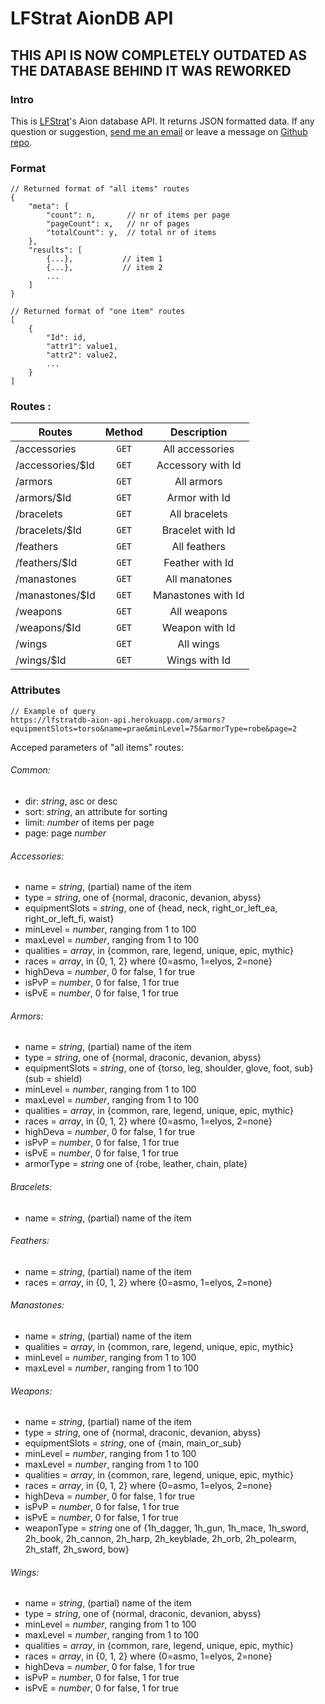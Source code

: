 # LFStrat AionDB API

## THIS API IS NOW COMPLETELY OUTDATED AS THE DATABASE BEHIND IT WAS REWORKED  #


### Intro
This is [LFStrat](http://www.lfstrat.com/aion/)'s Aion database API. It returns JSON formatted data.
If any question or suggestion, [send me an email](mailto:infuse.aion@gmail.com) or leave a message on [Github repo](https://github.com/Infuse/lfstratdb-aion-api).

### Format
```
// Returned format of "all items" routes
{
	"meta": {
		"count": n,       // nr of items per page
		"pageCount": x,   // nr of pages
		"totalCount": y,  // total nr of items
	},
	"results": [
		{...},           // item 1
		{...},           // item 2
		...
	]
}
```
```
// Returned format of "one item" routes
[
	{
		"Id": id,
		"attr1": value1,
		"attr2": value2,
		...
	}
]
```

### Routes : 
|Routes               |Method              |Description         |
|---------------------|:------------------:|:------------------:|
|/accessories         |`GET`               |All accessories     |
|/accessories/$Id     |`GET`               |Accessory with Id   |
|/armors              |`GET`               |All armors          |
|/armors/$Id          |`GET`               |Armor with Id       |
|/bracelets           |`GET`               |All bracelets       |
|/bracelets/$Id       |`GET`               |Bracelet with Id    |
|/feathers            |`GET`               |All feathers        |
|/feathers/$Id        |`GET`               |Feather with Id     |
|/manastones          |`GET`               |All manatones       |
|/manastones/$Id      |`GET`               |Manastones with Id  |
|/weapons             |`GET`               |All weapons         |
|/weapons/$Id         |`GET`               |Weapon with Id      |
|/wings               |`GET`               |All wings           |
|/wings/$Id           |`GET`               |Wings with Id       |

### Attributes
```
// Example of query
https://lfstratdb-aion-api.herokuapp.com/armors?equipmentSlots=torso&name=prae&minLevel=75&armorType=robe&page=2
```
Acceped parameters of "all items" routes:

###### Common:
+ dir: *string*, asc or desc
+ sort: *string*, an attribute for sorting
+ limit: *number* of items per page
+ page: page *number*

###### Accessories:
+ name = *string*, (partial) name of the item
+ type = *string*, one of {normal, draconic, devanion, abyss}
+ equipmentSlots = *string*, one of {head, neck, right_or_left_ea, right_or_left_fi, waist}
+ minLevel = *number*, ranging from 1 to 100
+ maxLevel = *number*, ranging from 1 to 100
+ qualities = *array*, in {common, rare, legend, unique, epic, mythic}
+ races = *array*, in {0, 1, 2} where {0=asmo, 1=elyos, 2=none}
+ highDeva = *number*, 0 for false, 1 for true
+ isPvP = *number*, 0 for false, 1 for true
+ isPvE = *number*, 0 for false, 1 for true

###### Armors:
+ name = *string*, (partial) name of the item
+ type = *string*, one of {normal, draconic, devanion, abyss}
+ equipmentSlots = *string*, one of {torso, leg, shoulder, glove, foot, sub} (sub = shield)
+ minLevel = *number*, ranging from 1 to 100
+ maxLevel = *number*, ranging from 1 to 100
+ qualities = *array*, in {common, rare, legend, unique, epic, mythic}
+ races = *array*, in {0, 1, 2} where {0=asmo, 1=elyos, 2=none}
+ highDeva = *number*, 0 for false, 1 for true
+ isPvP = *number*, 0 for false, 1 for true
+ isPvE = *number*, 0 for false, 1 for true
+ armorType = *string* one of {robe, leather, chain, plate}

###### Bracelets:
+ name = *string*, (partial) name of the item

###### Feathers:
+ name = *string*, (partial) name of the item
+ races = *array*, in {0, 1, 2} where {0=asmo, 1=elyos, 2=none}

###### Manastones:
+ name = *string*, (partial) name of the item
+ qualities = *array*, in {common, rare, legend, unique, epic, mythic}
+ minLevel = *number*, ranging from 1 to 100
+ maxLevel = *number*, ranging from 1 to 100

###### Weapons:
+ name = *string*, (partial) name of the item
+ type = *string*, one of {normal, draconic, devanion, abyss}
+ equipmentSlots = *string*, one of {main, main_or_sub}
+ minLevel = *number*, ranging from 1 to 100
+ maxLevel = *number*, ranging from 1 to 100
+ qualities = *array*, in {common, rare, legend, unique, epic, mythic}
+ races = *array*, in {0, 1, 2} where {0=asmo, 1=elyos, 2=none}
+ highDeva = *number*, 0 for false, 1 for true
+ isPvP = *number*, 0 for false, 1 for true
+ isPvE = *number*, 0 for false, 1 for true
+ weaponType = *string* one of {1h_dagger, 1h_gun, 1h_mace, 1h_sword, 2h_book, 2h_cannon, 2h_harp, 2h_keyblade, 2h_orb, 2h_polearm, 2h_staff, 2h_sword, bow}


###### Wings:
+ name = *string*, (partial) name of the item
+ type = *string*, one of {normal, draconic, devanion, abyss}
+ minLevel = *number*, ranging from 1 to 100
+ maxLevel = *number*, ranging from 1 to 100
+ qualities = *array*, in {common, rare, legend, unique, epic, mythic}
+ races = *array*, in {0, 1, 2} where {0=asmo, 1=elyos, 2=none}
+ highDeva = *number*, 0 for false, 1 for true
+ isPvP = *number*, 0 for false, 1 for true
+ isPvE = *number*, 0 for false, 1 for true

